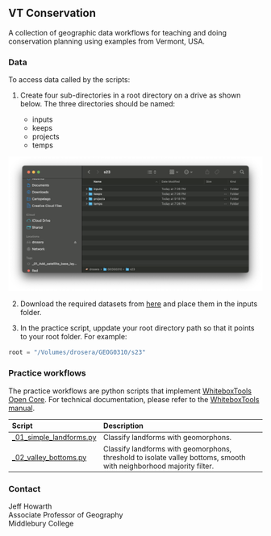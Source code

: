 ## VT Conservation    

A collection of geographic data workflows for teaching and doing conservation planning using examples from Vermont, USA.   

### Data 

To access data called by the scripts:

1. Create four sub-directories in a root directory on a drive as shown below. The three directories should be named:

    * inputs
    * keeps
    * projects 
    * temps 

![directory](assets/directory_.png) 

2. Download the required datasets from [here][data] and place them in the inputs folder.

3. In the practice script, uppdate your root directory path so that it points to your root folder. For example:  

```python
root = "/Volumes/drosera/GEOG0310/s23"
```

### Practice workflows

The practice workflows are python scripts that implement [WhiteboxTools Open Core][wb1]. For technical documentation, please refer to the [WhiteboxTools manual][wb2].

| Script    | Description   |
| :--       | :---          |
| [_01_simple_landforms.py][01] | Classify landforms with geomorphons. | 
| [_02_valley_bottoms.py][02]   | Classify landforms with geomorphons, threshold to isolate valley bottoms, smooth with neighborhood majority filter. | 

### Contact 

Jeff Howarth  
Associate Professor of Geography  
Middlebury College  


[data]: https://drive.google.com/drive/folders/1H_9ShSYgT1qYIMOfpEarzISFqd3OnGSu?usp=sharing

[wb1]: https://www.whiteboxgeo.com/geospatial-software/

[wb2]: https://www.whiteboxgeo.com/manual/wbt_book/available_tools/index.html

[01]: practice/_01_simple_landforms.py 
[02]: practice/_02_valley_bottoms.py


